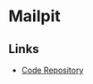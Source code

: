 # Mailpit

## Links

- [Code Repository](https://github.com/axllent/mailpit)

<!--
brew install mailpit
-->
